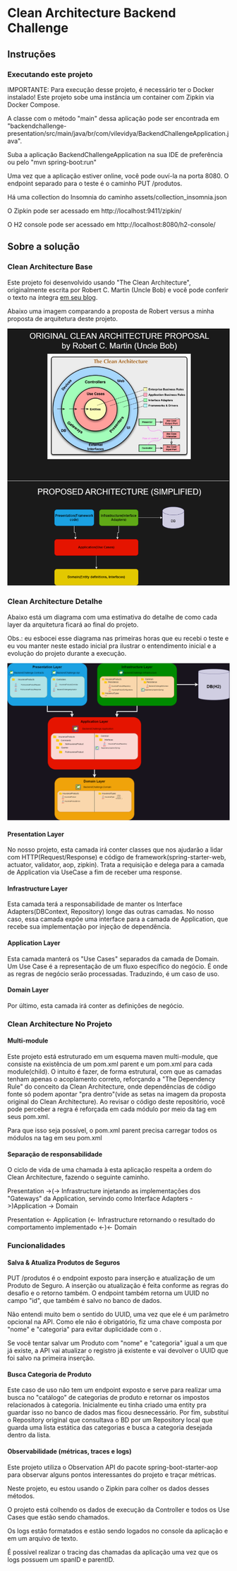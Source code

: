 # Clean Architecture Backend Challenge

## Instruções
### Executando este projeto
IMPORTANTE: Para execução desse projeto, é necessário ter o Docker instalado! Este projeto sobe uma instância um container com Zipkin via Docker Compose.

A classe com o método "main" dessa aplicação pode ser encontrada em "backendchallenge-presentation/src/main/java/br/com/vilevidya/BackendChallengeApplication.java".

Suba a aplicação BackendChallengeApplication na sua IDE de preferência ou pelo "mvn spring-boot:run"

Uma vez que a aplicação estiver online, você pode ouví-la na porta 8080. O endpoint separado para o teste é o caminho PUT /produtos.

Há uma collection do Insomnia do caminho assets/collection_insomnia.json

O Zipkin pode ser acessado em http://localhost:9411/zipkin/

O H2 console pode ser acessado em http://localhost:8080/h2-console/

## Sobre a solução
### Clean Architecture Base
Este projeto foi desenvolvido usando "The Clean Architecture", originalmente escrita por Robert C. Martin (Uncle Bob) e você pode conferir o texto na íntegra [em seu blog](https://blog.cleancoder.com/uncle-bob/2012/08/13/the-clean-architecture.html).

Abaixo uma imagem comparando a proposta de Robert versus a minha proposta de arquitetura deste projeto.

![Screenshot of the base diagrams used for this project](./assets/images/clean_arch_base.png)

### Clean Architecture Detalhe
Abaixo está um diagrama com uma estimativa do detalhe de como cada layer da arquitetura ficará ao final do projeto.

Obs.: eu esbocei esse diagrama nas primeiras horas que eu recebi o teste e eu vou manter neste estado inicial pra ilustrar o entendimento inicial e a evolução do projeto durante a execução.

![Screenshot of the detailed diagrams](./assets/images/layers_detailed.png)

#### Presentation Layer
No nosso projeto, esta camada irá conter classes que nos ajudarão a lidar com HTTP(Request/Response) e código de framework(spring-starter-web, actuator, validator, aop, zipkin). Trata a requisição e delega para a camada de Application via UseCase a fim de receber uma response.

#### Infrastructure Layer
Esta camada terá a responsabilidade de manter os Interface Adapters(DBContext, Repository) longe das outras camadas. No nosso caso, essa camada expõe uma interface para a camada de Application, que recebe sua implementação por injeção de dependência.

#### Application Layer
Esta camada manterá os "Use Cases" separados da camada de Domain. Um Use Case é a representação de um fluxo específico do negócio. É onde as regras de negócio serão processadas. Traduzindo, é um caso de uso.

#### Domain Layer
Por último, esta camada irá conter as definições de negócio.

### Clean Architecture No Projeto
#### Multi-module
Este projeto está estruturado em um esquema maven multi-module, que consiste na existência de um pom.xml parent e um pom.xml para cada module(child).
O intuito é fazer, de forma estrutural, com que as camadas tenham apenas o acoplamento correto, reforçando a "The Dependency Rule" do conceito da Clean Architecture, onde dependências de código fonte só podem apontar "pra dentro"(vide as setas na imagem da proposta original do Clean Architecture). Ao revisar o código deste repositório, você pode perceber a regra é reforçada em cada módulo por meio da tag <dependency> em seus pom.xml.

Para que isso seja possível, o pom.xml parent precisa carregar todos os módulos na tag <modules> em seu pom.xml

#### Separação de responsabilidade
O ciclo de vida de uma chamada à esta aplicação respeita a ordem do Clean Architecture, fazendo o seguinte caminho.

Presentation ->(-> Infrastructure injetando as implementações dos "Gateways" da Application, servindo como Interface Adapters ->)Application -> Domain

Presentation <- Application (<- Infrastructure retornando o resultado do comportamento implementado <-)<- Domain

### Funcionalidades
#### Salva & Atualiza Produtos de Seguros
PUT /produtos é o endpoint exposto para inserção e atualização de um Produto de Seguro. A inserção ou atualização é feita conforme as regras do desafio e o retorno também.
O endpoint também retorna um UUID no campo "id", que também é salvo no banco de dados.

Não entendi muito bem o sentido do UUID, uma vez que ele é um parâmetro opcional na API.
Como ele não é obrigatório, fiz uma chave composta por "nome" e "categoria" para evitar duplicidade com o .

Se você tentar salvar um Produto com "nome" e "categoria" igual a um que já existe, a API vai atualizar o registro já existente e vai devolver o UUID que foi salvo na primeira inserção.

#### Busca Categoria de Produto
Este caso de uso não tem um endpoint exposto e serve para realizar uma busca no "catálogo" de categorias de produto e retornar os impostos relacionados à categoria.
Inicialmente eu tinha criado uma entity pra guardar isso no banco de dados mas ficou desnecessário.
Por fim, substituí o Repository original que consultava o BD por um Repository local que guarda uma lista estática das categorias e busca a categoria desejada dentro da lista.

#### Observabilidade (métricas, traces e logs)
Este projeto utiliza o Observation API do pacote spring-boot-starter-aop para observar alguns pontos interessantes do projeto e traçar métricas.

Neste projeto, eu estou usando o Zipkin para colher os dados desses métodos. 

O projeto está colhendo os dados de execução da Controller e todos os Use Cases que estão sendo chamados.

Os logs estão formatados e estão sendo logados no console da aplicação e em um arquivo de texto.

É possível realizar o tracing das chamadas da aplicação uma vez que os logs possuem um spanID e parentID.



